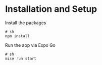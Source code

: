 # Installation and Setup

Install the packages

```shell
# sh
npm install
```

Run the app via Expo Go

```shell
# sh
mise run start
```
